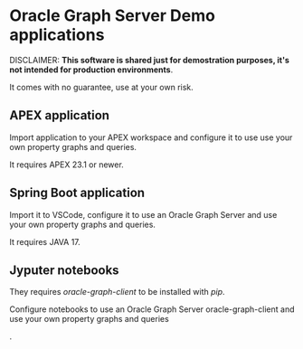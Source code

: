 # Oracle Graph Server Demo applications

DISCLAIMER: **This software is shared just for demostration purposes, it's not intended for production environments**.

It comes with no guarantee, use at your own risk.

## APEX application

Import application to your APEX workspace and configure it to use use your own property graphs and queries.

It requires APEX 23.1 or newer.


## Spring Boot application

Import it to VSCode, configure it to use an Oracle Graph Server and use your own property graphs and queries.

It requires JAVA 17.

## Jyputer notebooks

They requires *oracle-graph-client* to be installed with *pip*.

Configure notebooks to use an Oracle Graph Server oracle-graph-client and use your own property graphs and queries

.
